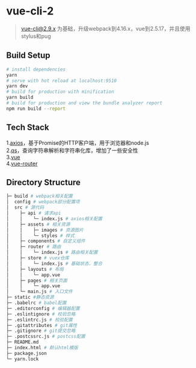 # vue-cli-2
> vue-cli@2.9.x 为基础，升级webpack到4.16.x，vue到2.5.17，并且使用stylus和pug

## Build Setup
``` bash
# install dependencies
yarn
# serve with hot reload at localhost:9510
yarn dev
# build for production with minification
yarn build
# build for production and view the bundle analyzer report
npm run build --report
```

## Tech Stack
1.[axios](https://github.com/axios/axios)，基于Promise的HTTP客户端，用于浏览器和node.js  
2.[qs](https://github.com/ljharb/qs)，查询字符串解析和字符串化库，增加了一些安全性  
3.[vue](https://cn.vuejs.org)  
4.[vue-router](https://router.vuejs.org/zh)  

## Directory Structure
```bash
├─ build # webpack相关配置
│  config # webpack部分配置项
│  src # 源代码
│    ├─ api # 请求api
│    │    └─ index.js # axios相关配置
│    ├─ assets # 相关资源
│    │    ├─ images # 资源图片
│    │    └─ styles # 样式
│    ├─ components # 自定义组件
│    ├─ router # 路由
│    │    └─ index.js # 路由相关配置
│    ├─ store # vuex仓库
│    │    └─ index.js # 基础状态、整合
│    ├─ layouts # 布局
│    │    └─ app.vue
│    ├─ pages # 相关页面
│    │    └─ app.vue
│    └─ main.js # 入口文件
├─ static #静态资源
├─ .babelrc # babel配置
├─ .editorconfig # 编辑器配置
├─ .eslintignore # 校验忽略
├─ .eslintrc.js # 校验配置
├─ .gitattributes # git属性
├─ .gitignore # git提交忽略
├─ .postcssrc.js # postcss配置
├─ README.md
├─ index.html # 默认html模版
├─ package.json
└─ yarn.lock
```
